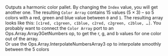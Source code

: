 Outputs a harmonic color pallet. By changing the `Index` value, you will get another one. The resulting `Color Array` contains 15 values (5 × 3) – so 5 colors with a red, green and blue value between `0` and `1`.
The resulting array looks like this: `[c1red, c1green, c1blue, c2red, c2green, c2blue, …]`.
You probably want to connect the `Color Array` port to an Ops.Array.Array3GetNumbers op, to get the r, g, and b values for one color out of the array.  
Or use the Ops.Array.InterpolateNumbersArray3 op to interpolate smoothly between the 5 colors
